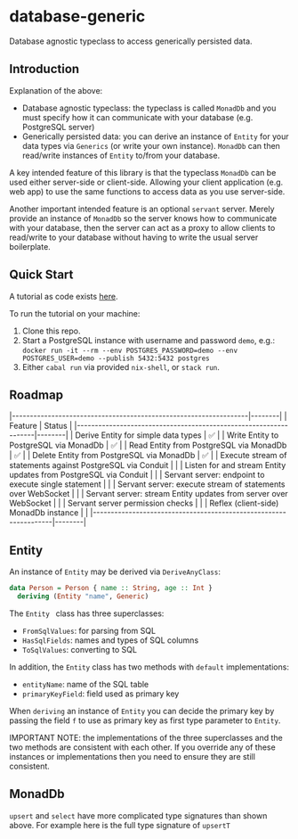 # database-generic

Database agnostic typeclass to access generically persisted data.

## Introduction

Explanation of the above:
- Database agnostic typeclass: the typeclass is called `MonadDb` and you must
  specify how it can communicate with your database (e.g. PostgreSQL server)
- Generically persisted data: you can derive an instance of `Entity` for your
  data types via `Generics` (or write your own instance). `MonadDb` can then
  read/write instances of `Entity` to/from your database.

A key intended feature of this library is that the typeclass `MonadDb` can be
used either server-side or client-side. Allowing your client application (e.g.
web app) to use the same functions to access data as you use server-side.

Another important intended feature is an optional `servant` server. Merely
provide an instance of `MonadDb` so the server knows how to communicate with
your database, then the server can act as a proxy to allow clients to read/write
to your database without having to write the usual server boilerplate.

## Quick Start

A tutorial as code exists [here](example/Main.hs).

To run the tutorial on your machine:
1. Clone this repo.
2. Start a PostgreSQL instance with username and password `demo`, e.g.:
  `docker run -it --rm --env POSTGRES_PASSWORD=demo --env POSTGRES_USER=demo --publish 5432:5432 postgres`
3. Either `cabal run` via provided `nix-shell`, or `stack run`.

## Roadmap

|------------------------------------------------------------------|--------|
| Feature                                                          | Status |
|------------------------------------------------------------------|--------|
| Derive Entity for simple data types                              | ✅     |
| Write Entity to PostgreSQL via MonadDb                           | ✅     |
| Read Entity from PostgreSQL via MonadDb                          | ✅     |
| Delete Entity from PostgreSQL via MonadDb                        | ✅     |
| Execute stream of statements against PostgreSQL via Conduit      |        |
| Listen for and stream Entity updates from PostgreSQL via Conduit |        |
| Servant server: endpoint to execute single statement             |        |
| Servant server: execute stream of statements over WebSocket      |        |
| Servant server: stream Entity updates from server over WebSocket |        |
| Servant server permission checks                                 |        |
| Reflex (client-side) MonadDb instance                            |        |
|------------------------------------------------------------------|--------|

## Entity

An instance of `Entity` may be derived via `DeriveAnyClass`: 

``` hs
data Person = Person { name :: String, age :: Int }
  deriving (Entity "name", Generic)
```

The `Entity ` class has three superclasses:
- `FromSqlValues`: for parsing from SQL
- `HasSqlFields`: names and types of SQL columns
- `ToSqlValues`: converting to SQL

In addition, the `Entity` class has two methods with `default` implementations:
- `entityName`: name of the SQL table
- `primaryKeyField`: field used as primary key

When `deriving` an instance of `Entity` you can decide the primary key by
passing the field `f` to use as primary key as first type parameter to `Entity`.

IMPORTANT NOTE: the implementations of the three superclasses and the two
methods are consistent with each other. If you override any of these instances
or implementations then you need to ensure they are still consistent.

## MonadDb

`upsert` and `select` have more complicated type signatures than shown above.
For example here is the full type signature of `upsertT`
